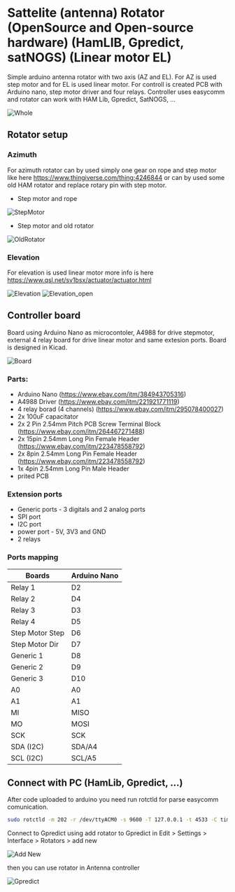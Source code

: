 # Sattelite (antenna) Rotator (OpenSource and Open-source hardware) (HamLIB, Gpredict, satNOGS) (Linear motor EL)

Simple arduino antenna rotator with two axis (AZ and EL). For AZ is used step motor and for EL is used linear motor. 
For controll is created PCB with Arduino nano, step motor driver and four relays. Controller uses easycomm and rotator can work with HAM Lib, Gpredict, SatNOGS, ...

![Whole](https://raw.githubusercontent.com/Lukas0025/SatteliteRotator/master/IMGs/whole.jpg?sanitize=true)

## Rotator setup

### Azimuth

For azimuth rotator can by used simply one gear on rope and step motor like here https://www.thingiverse.com/thing:4246844 or can by used some old HAM rotator and replace rotary pin with step motor.

* Step motor and rope

![StepMotor](https://raw.githubusercontent.com/Lukas0025/SatteliteRotator/master/IMGs/stepmotoraz.jpg?sanitize=true)

* Step motor and old rotator

![OldRotator](https://raw.githubusercontent.com/Lukas0025/SatteliteRotator/master/IMGs/rotatoraz.jpg?sanitize=true)


### Elevation

For elevation is used linear motor more info is here https://www.qsl.net/sv1bsx/actuator/actuator.html

![Elevation](https://www.qsl.net/sv1bsx/actuator/30_an.gif)
![Elevation_open](https://www.qsl.net/sv1bsx/actuator/70_an-1a.gif)

## Controller board

Board using Arduino Nano as microcontoler, A4988 for drive stepmotor, external 4 relay board for drive linear motor and same extesion ports. Board is designed in Kicad.

![Board](https://raw.githubusercontent.com/Lukas0025/SatteliteRotator/master/IMGs/dps_design.png?sanitize=true)

### Parts:

* Arduino Nano (https://www.ebay.com/itm/384943705316)
* A4988 Driver (https://www.ebay.com/itm/221921771119)
* 4 relay borad (4 channels) (https://www.ebay.com/itm/295078400027)
* 2x 100uF capacitator
* 2x 2 Pin 2.54mm Pitch PCB Screw Terminal Block (https://www.ebay.com/itm/264467271488)
* 2x 15pin 2.54mm Long Pin Female Header (https://www.ebay.com/itm/223478558792)
* 2x 8pin 2.54mm Long Pin Female Header (https://www.ebay.com/itm/223478558792)
* 1x 4pin 2.54mm Long Pin Male Header
* prited PCB 

### Extension ports

* Generic ports - 3 digitals and 2 analog ports
* SPI port
* I2C port
* power port - 5V, 3V3 and GND
* 2 relays

### Ports mapping

|  Boards          | Arduino Nano |
|------------------|--------------|
| Relay 1          |      D2      |
| Relay 2          |      D4      |
| Relay 3          |      D3      |
| Relay 4          |      D5      |
| Step Motor Step  |      D6      |
| Step Motor Dir   |      D7      |
| Generic 1        |      D8      |
| Generic 2        |      D9      |
| Generic 3        |      D10     |
| A0               |      A0      |
| A1               |      A1      |
| MI               |    MISO      |
| MO               |    MOSI      |
| SCK              |     SCK      |
| SDA (I2C)        |     SDA/A4   |
| SCL (I2C)        |     SCL/A5   |

## Connect with PC (HamLib, Gpredict, ...)

After code uploaded to arduino you need run rotctld for parse easycomm comunication.

```sh
sudo rotctld -m 202 -r /dev/ttyACM0 -s 9600 -T 127.0.0.1 -t 4533 -C timeout=5000 -C retry=0 -vvvvvvvv > pause
```

Connect to Gpredict using add rotator to Gpredict in Edit > Settings > Interface > Rotators > add new

![Add New](https://raw.githubusercontent.com/Lukas0025/SatteliteRotator/master/IMGs/gpredictadd.png?sanitize=true)

then you can use rotator in Antenna controller

![Gpredict](https://raw.githubusercontent.com/Lukas0025/SatteliteRotator/master/IMGs/gpredict.png?sanitize=true)
